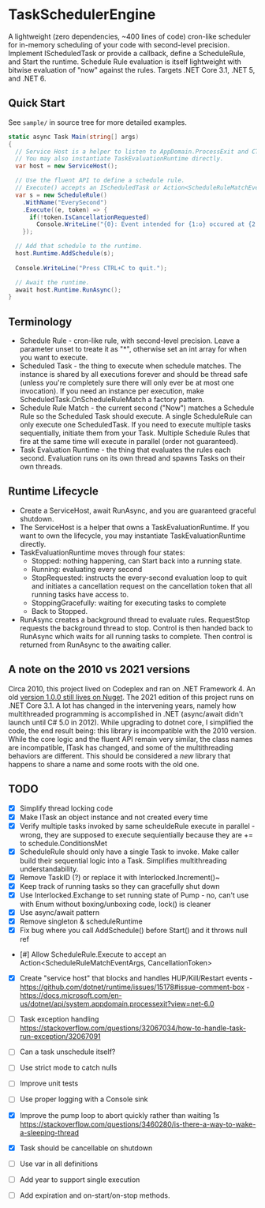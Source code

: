 # TaskSchedulerEngine

A lightweight (zero dependencies, ~400 lines of code) cron-like scheduler for in-memory scheduling of your code with second-level precision. Implement IScheduledTask or provide a callback, define a ScheduleRule, and Start the runtime. 
Schedule Rule evaluation is itself lightweight with bitwise evaluation of "now" against the rules. Targets .NET Core 3.1, .NET 5, and .NET 6. 

## Quick Start

See `sample/` in source tree for more detailed examples.

```C#
static async Task Main(string[] args)
{
  // Service Host is a helper to listen to AppDomain.ProcessExit and CTRL+C.
  // You may also instantiate TaskEvaluationRuntime directly.
  var host = new ServiceHost();

  // Use the fluent API to define a schedule rule.
  // Execute() accepts an IScheduledTask or Action<ScheduleRuleMatchEventArgs, CancellationToken>
  var s = new ScheduleRule()
    .WithName("EverySecond")
    .Execute((e, token) => {
      if(!token.IsCancellationRequested)
        Console.WriteLine("{0}: Event intended for {1:o} occured at {2:o}", e.TaskId, e.TimeScheduledUtc, e.TimeSignaledUtc);
    });

  // Add that schedule to the runtime.
  host.Runtime.AddSchedule(s);
  
  Console.WriteLine("Press CTRL+C to quit.");

  // Await the runtime.
  await host.Runtime.RunAsync();
}
```

## Terminology

* Schedule Rule - cron-like rule, with second-level precision. Leave a parameter unset to treate it as "*", otherwise set an int array for when you want to execute. 
* Scheduled Task - the thing to execute when schedule matches. The instance is shared by all executions forever and should be thread safe (unless you're completely sure there will only ever be at most one invocation). If you need an instance per execution, make ScheduledTask.OnScheduleRuleMatch a factory pattern.
* Schedule Rule Match - the current second ("Now") matches a Schedule Rule so the Scheduled Task should execute. A single ScheduleRule can only execute one ScheduledTask. If you need to execute multiple tasks sequentially, initiate them from your Task. Multiple Schedule Rules that fire at the same time will execute in parallel (order not guaranteed).
* Task Evaluation Runtime - the thing that evaluates the rules each second. Evaluation runs on its own thread and spawns Tasks on their own threads.

## Runtime Lifecycle

* Create a ServiceHost, await RunAsync, and you are guaranteed graceful shutdown.
* The ServiceHost is a helper that owns a TaskEvaluationRuntime. If you want to own the lifecycle, you may instantiate TaskEvaluationRuntime directly.
* TaskEvaluationRuntime moves through four states: 
  * Stopped: nothing happening, can Start back into a running state.
  * Running: evaluating every second
  * StopRequested: instructs the every-second evaluation loop to quit and initiates a cancellation request on the cancellation token that all running tasks have access to. 
  * StoppingGracefully: waiting for executing tasks to complete
  * Back to Stopped.
* RunAsync creates a background thread to evaluate rules. RequestStop requests the background thread to stop. Control is then handed back to RunAsync which waits for all running tasks to complete. Then control is returned from RunAsync to the awaiting caller. 

## A note on the 2010 vs 2021 versions

Circa 2010, this project lived on Codeplex and ran on .NET Framework 4. An old [version 1.0.0 still lives on Nuget](https://www.nuget.org/packages/TaskSchedulerEngine/1.0.0). 
The 2021 edition of this project runs on .NET Core 3.1. A lot has changed in the intervening years, namely how multithreaded programming
is accomplished in .NET (async/await didn't launch until C# 5.0 in 2012). While upgrading to dotnet core, I simplified the code, the end result being:
this library is incompatible with the 2010 version. While the core logic and the fluent API remain very similar, the 
class names are incompatible, ITask has changed, and some of the multithreading behaviors are different. 
This should be considered a *new* library that happens to share a name and some roots with the old one. 


## TODO

- [x] Simplify thread locking code
- [x] Make ITask an object instance and not created every time
- [x] Verify multiple tasks invoked by same scheuldeRule execute in parallel - wrong, they are supposed to execute sequientially because they are += to schedule.ConditionsMet
- [x] ScheduleRule should only have a single Task to invoke. Make caller build their sequential logic into a Task. Simplifies multithreading understandability.
- [x] Remove TaskID (?) or replace it with Interlocked.Increment()~
- [x] Keep track of running tasks so they can gracefully shut down
- [x] Use Interlocked.Exchange to set running state of Pump - no, can't use with Enum without boxing/unboxing code, lock() is cleaner
- [x] Use async/await pattern
- [x] Remove singleton & scheduleRuntime 
- [x] Fix bug where you call AddSchedule() before Start() and it throws null ref 
- [#] Allow ScheduleRule.Execute to accept an Action<ScheduleRuleMatchEventArgs, CancellationToken>
- [x] Create "service host" that blocks and handles HUP/Kill/Restart events 
      - https://github.com/dotnet/runtime/issues/15178#issue-comment-box
      - https://docs.microsoft.com/en-us/dotnet/api/system.appdomain.processexit?view=net-6.0 
- [ ] Task exception handling  https://stackoverflow.com/questions/32067034/how-to-handle-task-run-exception/32067091
- [ ] Can a task unschedule itself? 
- [ ] Use strict mode to catch nulls 
- [ ] Improve unit tests
- [ ] Use proper logging with a Console sink 
- [x] Improve the pump loop to abort quickly rather than waiting 1s https://stackoverflow.com/questions/3460280/is-there-a-way-to-wake-a-sleeping-thread 
- [x] Task should be cancellable on shutdown 

- [ ] Use var in all definitions 
- [ ] Add year to support single execution
- [ ] Add expiration and on-start/on-stop methods. 



